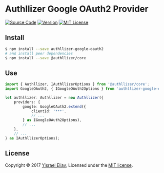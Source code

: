# Authllizer Google OAuth2 Provider
[![Source Code](https://img.shields.io/badge/%3C/%3E-source--code-blue.svg)](https://github.com/yisraelx/authllizer/blob/master/packages/providers/authllizer-google-oauth2)
[![Version](https://img.shields.io/npm/v/authllizer-google-oauth2.svg)](https://www.npmjs.com/package/authllizer-google-oauth2)
[![MIT License](https://img.shields.io/npm/l/authllizer-google-oauth2.svg)](https://github.com/yisraelx/authllizer/blob/master/LICENSE)

## Install
```sh
$ npm install --save authllizer-google-oauth2
# and install peer dependencies 
$ npm install --save @authllizer/core
```

## Use
```ts
import { Authllizer, IAuthllizerOptions } from '@authllizer/core';
import GoogleOAuth2, { IGoogleOAuth2Options } from 'authllizer-google-oauth2';

let authllizer: Authllizer = new Authllizer({
    providers: {
        google: GoogleOAuth2.extend({
            clientId: '***',
            // ...
        } as IGoogleOAuth2Options),
        // ...
    },
    // ...
} as IAuthllizerOptions);
```

## License
Copyright © 2017 [Yisrael Eliav](https://github.com/yisraelx),
Licensed under the [MIT license](https://github.com/yisraelx/authllizer/blob/master/LICENSE).
